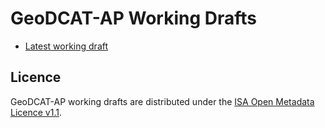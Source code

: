 # GeoDCAT-AP Working Drafts

- [Latest working draft](./latest/)

## Licence

GeoDCAT-AP working drafts are distributed under the [ISA Open Metadata Licence v1.1](https://joinup.ec.europa.eu/licence/isa-open-metadata-licence-v11).
